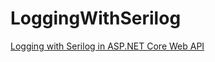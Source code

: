 # LoggingWithSerilog
[Logging with Serilog in ASP.NET Core Web API](https://codingsonata.com/logging-with-serilog-in-asp-net-core-web-api/)
